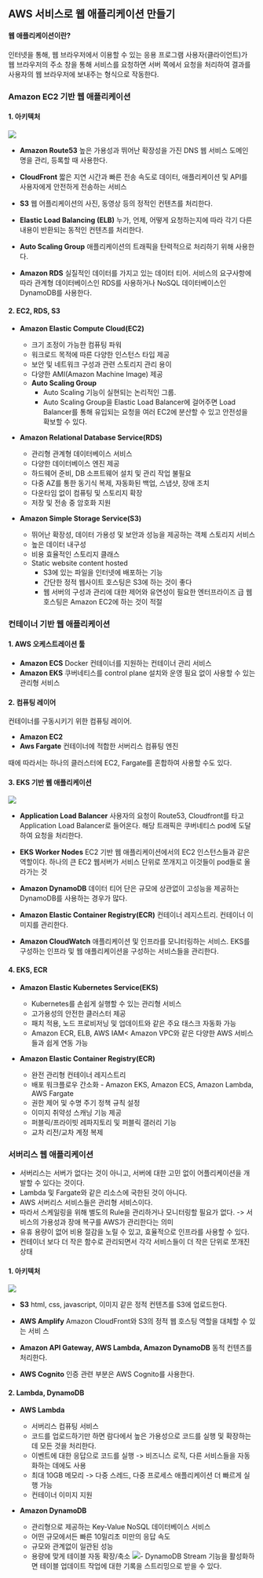 ## AWS 서비스로 웹 애플리케이션 만들기

#### 웹 애플리케이션이란?

인터넷을 통해, 웹 브라우저에서 이용할 수 있는 응용 프로그램
사용자(클라이언트)가 웹 브라우저의 주소 창을 통해 서비스를 요청하면
서버 쪽에서 요청을 처리하여 결과를 사용자의 웹 브라우저에 보내주는 형식으로 작동한다.

### Amazon EC2 기반 웹 애플리케이션
#### 1. 아키텍처
![](https://images.velog.io/images/younge/post/02a21dba-a6db-43ae-b7f5-a6d8225ae9ca/image.png)
- **Amazon Route53**
높은 가용성과 뛰어난 확장성을 가진 DNS 웹 서비스
도메인 명을 관리, 등록할 때 사용한다.

- **CloudFront**
짧은 지연 시간과 빠른 전송 속도로 데이터, 애플리케이션 및 API를 사용자에게 안전하게 전송하는 서비스

- **S3**
웹 어플리케이션의 사진, 동영상 등의 정적인 컨텐츠를 처리한다.

- **Elastic Load Balancing (ELB)**
누가, 언제, 어떻게 요청하는지에 따라 각기 다른 내용이 반환되는 동적인 컨텐츠를 처리한다.

- **Auto Scaling Group**
애플리케이션의 트래픽을 탄력적으로 처리하기 위해 사용한다. 

- **Amazon RDS**
실질적인 데이터를 가지고 있는 데이터 티어. 서비스의 요구사항에 따라 관계형 데이터베이스인 RDS를 사용하거나 NoSQL 데이터베이스인 DynamoDB를 사용한다.
#### 2. EC2, RDS, S3
- **Amazon Elastic Compute Cloud(EC2)**
  - 크기 조정이 가능한 컴퓨팅 파워
  - 워크로드 목적에 따른 다양한 인스턴스 타입 제공
  - 보안 및 네트워크 구성과 관련 스토리지 관리 용이
  - 다양한 AMI(Amazon Machine Image) 제공
  - **Auto Scaling Group** 
    - Auto Scaling 기능이 실현되는 논리적인 그룹. 
    - Auto Scaling Group을 Elastic Load Balancer에 걸어주면 Load Balancer를 통해 유입되는 요청을 여러 EC2에 분산할 수 있고 안전성을 확보할 수 있다.
  
- **Amazon Relational Database Service(RDS)**
  - 관리형 관계형 데이터베이스 서비스
  - 다양한 데이터베이스 엔진 제공
  - 하드웨어 준비, DB 소프트웨어 설치 및 관리 작업 불필요
  - 다중 AZ를 통한 동기식 복제, 자동화된 백업, 스냅샷, 장애 조치
  - 다운타임 없이 컴퓨팅 및 스토리지 확장
  - 저장 및 전송 중 암호화 지원
  
- **Amazon Simple Storage Service(S3)**

  - 뛰어난 확장성, 데이터 가용성 및 보안과 성능을 제공하는 객체 스토리지 서비스
  - 높은 데이터 내구성
  - 비용 효율적인 스토리지 클래스
  - Static website content hosted
    - S3에 있는 파일을 인터넷에 배포하는 기능
    - 간단한 정적 웹사이트 호스팅은 S3에 하는 것이 좋다
    - 웹 서버의 구성과 관리에 대한 제어와 유연성이 필요한 엔터프라이즈 급 웹 호스팅은 Amazon EC2에 하는 것이 적절
    
### 컨테이너 기반 웹 애플리케이션
#### 1. AWS 오케스트레이션 툴
- **Amazon ECS**
Docker 컨테이너를 지원하는 컨테이너 관리 서비스
- **Amazon EKS**
쿠버네티스를 control plane 설치와 운영 필요 없이 사용할 수 있는 관리형 서비스

#### 2. 컴퓨팅 레이어
컨테이너를 구동시키기 위한 컴퓨팅 레이어. 
- **Amazon EC2**
- **Aws Fargate**
컨테이너에 적합한 서버리스 컴퓨팅 엔진

때에 따라서는 하나의 클러스터에 EC2, Fargate를 혼합하여 사용할 수도 있다.

#### 3. EKS 기반 웹 애플리케이션
![](https://images.velog.io/images/younge/post/827f26fd-2fd1-4052-b7c9-6ab93e36aeda/image.png)
- **Application Load Balancer**
사용자의 요청이 Route53, Cloudfront를 타고 Application Load Balancer로 들어온다. 해당 트래픽은 쿠버네티스 pod에 도달하여 요청을 처리한다.

- **EKS Worker Nodes**
EC2 기반 웹 애플리케이션에서의 EC2 인스턴스들과 같은 역할이다. 하나의 큰 EC2 웹서버가 서비스 단위로 쪼개지고 이것들이 pod들로 올라가는 것

- **Amazon DynamoDB**
데이터 티어 단은 규모에 상관없이 고성능을 제공하는 DynamoDB를 사용하는 경우가 많다.

- **Amazon Elastic Container Registry(ECR)**
컨테이너 레지스트리. 컨테이너 이미지를 관리한다.

- **Amazon CloudWatch**
애플리케이션 및 인프라를 모니터링하는 서비스. EKS를 구성하는 인프라 및 웹 애플리케이션을 구성하는 서비스들을 관리한다.

#### 4. EKS, ECR
- **Amazon Elastic Kubernetes Service(EKS)**
  - Kubernetes를 손쉽게 실행할 수 있는 관리형 서비스
  - 고가용성의 안전한 클러스터 제공
  - 패치 적용, 노드 프로비저닝 및 업데이트와 같은 주요 태스크 자동화 가능
  - Amazon ECR, ELB, AWS IAM< Amazon VPC와 같은 다양한 AWS 서비스들과 쉽게 연동 가능

- **Amazon Elastic Container Registry(ECR)**

  - 완전 관리형 컨테이너 레지스트리
  - 배포 워크플로우 간소화 - Amazon EKS, Amazon ECS, Amazon Lambda, AWS Fargate
  - 권한 제어 및 수명 주기 정책 규칙 설정
  - 이미지 취약성 스캐닝 기능 제공
  - 퍼블릭/프라이빗 레파지토리 및 퍼블릭 갤러리 기능
  - 교차 리전/교차 계정 복제

### 서버리스 웹 애플리케이션
- 서버리스는 서버가 없다는 것이 아니고, 서버에 대한 고민 없이 어플리케이션을 개발할 수 있다는 것이다.
- Lambda 및 Fargate와 같은 리소스에 국한된 것이 아니다.
- AWS 서버리스 서비스들은 관리형 서비스이다. 
- 따라서 스케일링을 위해 별도의 Rule을 관리하거나 모니터링할 필요가 없다. -> 서비스의 가용성과 장애 복구를 AWS가 관리한다는 의미
- 유휴 용량이 없어 비용 절감을 노릴 수 있고, 효율적으로 인프라를 사용할 수 있다.
- 컨테이너 보다 더 작은 함수로 관리되면서 각각 서비스들이 더 작은 단위로 쪼개진 상태

#### 1. 아키텍처
![](https://images.velog.io/images/younge/post/a106f367-aeb8-4eb1-b9ea-32acd94aff0f/image.png)
- **S3**
html, css, javascript, 이미지 같은 정적 컨텐츠를 S3에 업로드한다.

- **AWS Amplify**
Amazon CloudFront와 S3의 정적 웹 호스팅 역할을 대체할 수 있는 서비
스
- **Amazon API Gateway, AWS Lambda, Amazon DynamoDB**
동적 컨텐츠를 처리한다. 
- **AWS Cognito**
인증 관련 부분은 AWS Cognito를 사용한다.

#### 2. Lambda, DynamoDB

- **AWS Lambda**
  - 서버리스 컴퓨팅 서비스
  - 코드를 업로드하기만 하면 람다에서 높은 가용성으로 코드를 실행 및 확장하는 데 모든 것을 처리한다.
  - 이벤트에 대한 응답으로 코드를 실행 -> 비즈니스 로직, 다른 서비스들을 자동화하는 데에도 사용
  - 최대 10GB 메모리 -> 다중 스레드, 다중 프로세스 애플리케이션 더 빠르게 실행 가능
  - 컨테이너 이미지 지원

- **Amazon DynamoDB**
  - 관리형으로 제공하는 Key-Value NoSQL 데이터베이스 서비스
  - 어떤 규모에서든 빠른 10밀리초 미만의 응답 속도
  - 규모와 관계없이 일관된 성능
  - 용량에 맞게 테이블 자동 확장/축소
  ![](https://images.velog.io/images/younge/post/b0db597b-c298-46a0-9f82-7ae1a1e69e7b/image.png)- DynamoDB Stream 기능을 활성화하면 테이블 업데이트 작업에 대한 기록을 스트리밍으로 받을 수 있다.
